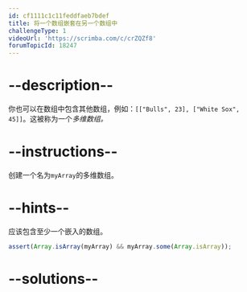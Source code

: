```yaml
---
id: cf1111c1c11feddfaeb7bdef
title: 将一个数组嵌套在另一个数组中
challengeType: 1
videoUrl: 'https://scrimba.com/c/crZQZf8'
forumTopicId: 18247
---
```


# --description--

你也可以在数组中包含其他数组，例如：`[["Bulls", 23], ["White Sox", 45]]`。这被称为一个<dfn>多维数组<dfn>。</dfn></dfn>

# --instructions--

创建一个名为`myArray`的多维数组。

# --hints--

应该包含至少一个嵌入的数组。

```js
assert(Array.isArray(myArray) && myArray.some(Array.isArray));
```

# --solutions--


